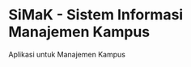 SiMaK - Sistem Informasi Manajemen Kampus
=========================================

Aplikasi untuk Manajemen Kampus
